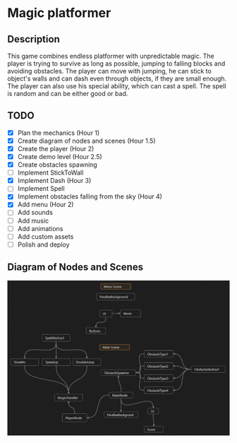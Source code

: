 # Magic platformer

## Description

This game combines endless platformer with unpredictable magic. The player is trying to survive as long as possible, jumping to falling blocks and avoiding obstacles. The player can move with jumping, he can stick to object's walls and can dash even through objects, if they are small enough. The player can also use his special ability, which can cast a spell. The spell is random and can be either good or bad.

## TODO

- [x] Plan the mechanics (Hour 1)
- [x] Create diagram of nodes and scenes (Hour 1.5)
- [x] Create the player (Hour 2)
- [x] Create demo level (Hour 2.5)
- [x] Create obstacles spawning
- [ ] Implement StickToWall
- [x] Implement Dash (Hour 3)
- [ ] Implement Spell
- [x] Implement obstacles falling from the sky (Hour 4)
- [x] Add menu (Hour 2)
- [ ] Add sounds
- [ ] Add music
- [ ] Add animations
- [ ] Add custom assets
- [ ] Polish and deploy

## Diagram of Nodes and Scenes
![Alt text](images/image.png)